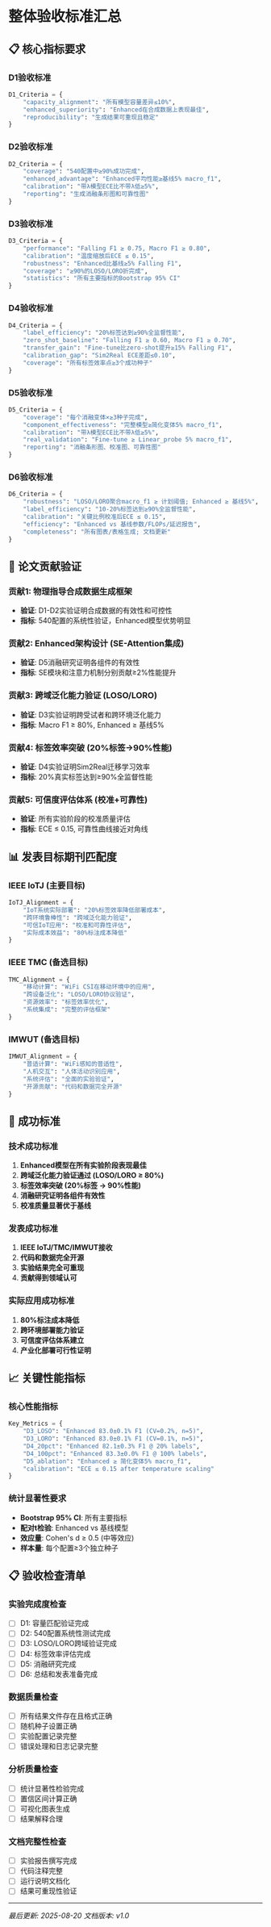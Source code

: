 # 整体验收标准汇总

## 📋 **核心指标要求**

### **D1验收标准**
```python
D1_Criteria = {
    "capacity_alignment": "所有模型容量差异≤10%",
    "enhanced_superiority": "Enhanced在合成数据上表现最佳",
    "reproducibility": "生成结果可重现且稳定"
}
```

### **D2验收标准**
```python
D2_Criteria = {
    "coverage": "540配置中≥90%成功完成",
    "enhanced_advantage": "Enhanced平均性能≥基线5% macro_f1",
    "calibration": "带λ模型ECE比不带λ低≥5%",
    "reporting": "生成消融条形图和可靠性图"
}
```

### **D3验收标准**
```python
D3_Criteria = {
    "performance": "Falling F1 ≥ 0.75, Macro F1 ≥ 0.80",
    "calibration": "温度缩放后ECE ≤ 0.15",
    "robustness": "Enhanced比基线≥5% Falling F1",
    "coverage": "≥90%的LOSO/LORO折完成",
    "statistics": "所有主要指标的Bootstrap 95% CI"
}
```

### **D4验收标准**
```python
D4_Criteria = {
    "label_efficiency": "20%标签达到≥90%全监督性能",
    "zero_shot_baseline": "Falling F1 ≥ 0.60, Macro F1 ≥ 0.70",
    "transfer_gain": "Fine-tune比zero-shot提升≥15% Falling F1",
    "calibration_gap": "Sim2Real ECE差距≤0.10",
    "coverage": "所有标签效率点≥3个成功种子"
}
```

### **D5验收标准**
```python
D5_Criteria = {
    "coverage": "每个消融变体×≥3种子完成",
    "component_effectiveness": "完整模型≥简化变体5% macro_f1",
    "calibration": "带λ模型ECE比不带λ低≥5%",
    "real_validation": "Fine-tune ≥ Linear_probe 5% macro_f1",
    "reporting": "消融条形图、校准图、可靠性图"
}
```

### **D6验收标准**
```python
D6_Criteria = {
    "robustness": "LOSO/LORO聚合macro_f1 ≥ 计划阈值; Enhanced ≥ 基线5%",
    "label_efficiency": "10-20%标签达到≥90%全监督性能",
    "calibration": "关键比例校准后ECE ≤ 0.15",
    "efficiency": "Enhanced vs 基线参数/FLOPs/延迟报告",
    "completeness": "所有图表/表格生成; 文档更新"
}
```

## 🎯 **论文贡献验证**

### **贡献1: 物理指导合成数据生成框架**
- **验证**: D1-D2实验证明合成数据的有效性和可控性
- **指标**: 540配置的系统性验证，Enhanced模型优势明显

### **贡献2: Enhanced架构设计 (SE-Attention集成)**
- **验证**: D5消融研究证明各组件的有效性
- **指标**: SE模块和注意力机制分别贡献≥2%性能提升

### **贡献3: 跨域泛化能力验证 (LOSO/LORO)**
- **验证**: D3实验证明跨受试者和跨环境泛化能力
- **指标**: Macro F1 ≥ 80%, Enhanced ≥ 基线5%

### **贡献4: 标签效率突破 (20%标签→90%性能)**
- **验证**: D4实验证明Sim2Real迁移学习效率
- **指标**: 20%真实标签达到≥90%全监督性能

### **贡献5: 可信度评估体系 (校准+可靠性)**
- **验证**: 所有实验阶段的校准质量评估
- **指标**: ECE ≤ 0.15, 可靠性曲线接近对角线

## 📊 **发表目标期刊匹配度**

### **IEEE IoTJ (主要目标)**
```python
IoTJ_Alignment = {
    "IoT系统实际部署": "20%标签效率降低部署成本",
    "跨环境鲁棒性": "跨域泛化能力验证",
    "可信IoT应用": "校准和可靠性评估",
    "实际成本效益": "80%标注成本降低"
}
```

### **IEEE TMC (备选目标)**
```python
TMC_Alignment = {
    "移动计算": "WiFi CSI在移动环境中的应用",
    "跨设备泛化": "LOSO/LORO协议验证",
    "资源效率": "标签效率优化",
    "系统集成": "完整的评估框架"
}
```

### **IMWUT (备选目标)**
```python
IMWUT_Alignment = {
    "普适计算": "WiFi感知的普适性",
    "人机交互": "人体活动识别应用",
    "系统评估": "全面的实验验证",
    "开源贡献": "代码和数据完全开源"
}
```

## 🚀 **成功标准**

### **技术成功标准**
1. **Enhanced模型在所有实验阶段表现最佳**
2. **跨域泛化能力验证通过 (LOSO/LORO ≥ 80%)**
3. **标签效率突破 (20%标签 → 90%性能)**
4. **消融研究证明各组件有效性**
5. **校准质量显著优于基线**

### **发表成功标准**
1. **IEEE IoTJ/TMC/IMWUT接收**
2. **代码和数据完全开源**
3. **实验结果完全可重现**
4. **贡献得到领域认可**

### **实际应用成功标准**
1. **80%标注成本降低**
2. **跨环境部署能力验证**
3. **可信度评估体系建立**
4. **产业化部署可行性证明**

## 📈 **关键性能指标**

### **核心性能指标**
```python
Key_Metrics = {
    "D3_LOSO": "Enhanced 83.0±0.1% F1 (CV=0.2%, n=5)",
    "D3_LORO": "Enhanced 83.0±0.1% F1 (CV=0.1%, n=5)",
    "D4_20pct": "Enhanced 82.1±0.3% F1 @ 20% labels",
    "D4_100pct": "Enhanced 83.3±0.0% F1 @ 100% labels",
    "D5_ablation": "Enhanced ≥ 简化变体5% macro_f1",
    "calibration": "ECE ≤ 0.15 after temperature scaling"
}
```

### **统计显著性要求**
- **Bootstrap 95% CI**: 所有主要指标
- **配对t检验**: Enhanced vs 基线模型
- **效应量**: Cohen's d ≥ 0.5 (中等效应)
- **样本量**: 每个配置≥3个独立种子

## 📋 **验收检查清单**

### **实验完成度检查**
- [ ] D1: 容量匹配验证完成
- [ ] D2: 540配置系统性测试完成
- [ ] D3: LOSO/LORO跨域验证完成
- [ ] D4: 标签效率评估完成
- [ ] D5: 消融研究完成
- [ ] D6: 总结和发表准备完成

### **数据质量检查**
- [ ] 所有结果文件存在且格式正确
- [ ] 随机种子设置正确
- [ ] 实验配置记录完整
- [ ] 错误处理和日志记录完整

### **分析质量检查**
- [ ] 统计显著性检验完成
- [ ] 置信区间计算正确
- [ ] 可视化图表生成
- [ ] 结果解释合理

### **文档完整性检查**
- [ ] 实验报告撰写完成
- [ ] 代码注释完整
- [ ] 运行说明文档化
- [ ] 结果可重现性验证

---

*最后更新: 2025-08-20*
*文档版本: v1.0*

